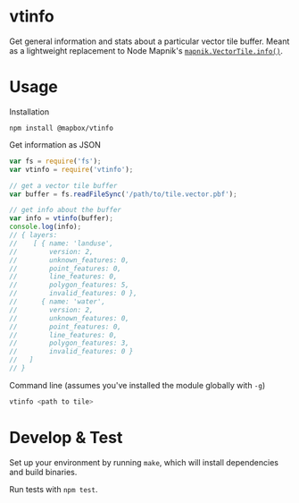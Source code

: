 # vtinfo

Get general information and stats about a particular vector tile buffer. Meant as a lightweight replacement to Node Mapnik's [`mapnik.VectorTile.info()`](http://mapnik.org/documentation/node-mapnik/3.5/#VectorTile.info).

# Usage

Installation

```
npm install @mapbox/vtinfo
```

Get information as JSON

```javascript
var fs = require('fs');
var vtinfo = require('vtinfo');

// get a vector tile buffer
var buffer = fs.readFileSync('/path/to/tile.vector.pbf');

// get info about the buffer
var info = vtinfo(buffer);
console.log(info);
// { layers: 
//    [ { name: 'landuse',
//        version: 2,
//        unknown_features: 0,
//        point_features: 0,
//        line_features: 0,
//        polygon_features: 5,
//        invalid_features: 0 },
//      { name: 'water',
//        version: 2,
//        unknown_features: 0,
//        point_features: 0,
//        line_features: 0,
//        polygon_features: 3,
//        invalid_features: 0 } 
//   ]
// }
```

Command line (assumes you've installed the module globally with `-g`)

```bash
vtinfo <path to tile>
```

# Develop & Test

Set up your environment by running `make`, which will install dependencies and build binaries.

Run tests with `npm test`.